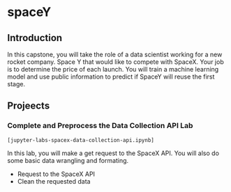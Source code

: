 # spaceY
## Introduction
In this capstone, you will take the role of a data scientist working for a new rocket company. Space Y that would like to compete with SpaceX. Your job is to determine the price of each launch. You will train a machine learning model and use public information to predict if SpaceY will reuse the first stage.

## Projeects
### Complete and Preprocess the Data Collection API Lab
<code>[jupyter-labs-spacex-data-collection-api.ipynb]</code>

In this lab, you will make a get request to the SpaceX API. You will also do some basic data wrangling and formating.
* Request to the SpaceX API
* Clean the requested data


